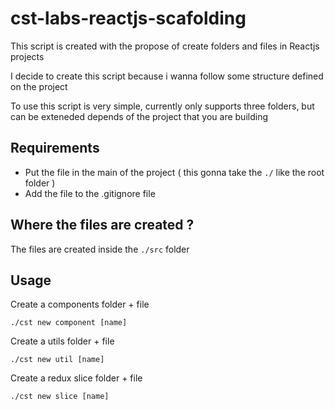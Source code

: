 # cst-labs-reactjs-scafolding

This script is created with the propose of create folders and files in Reactjs projects

I decide to create this script because i wanna follow some structure defined on the project

To use this script is very simple, currently only supports three folders, but can be exteneded depends of the project that you are building

## Requirements

- Put the file in the main of the project ( this gonna take the `./` like the root folder )
- Add the file to the .gitignore file


## Where the files are created ?
The files are created inside the `./src` folder

## Usage

Create a components folder + file
```
./cst new component [name]
```

Create a utils folder + file
```
./cst new util [name]
```

Create a redux slice folder + file
```
./cst new slice [name]
```